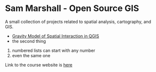 # Sam Marshall - Open Source GIS
A small collection of projects related to spatial analysis, cartography, and GIS.

- [Gravity Model of Spatial Interaction in QGIS](gravity/gravity.md)
- the second thing

1. numbered lists can start with any number 
2. even the same one

Link to the course website is [here](https://gis4dev.github.io)
